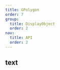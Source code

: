 ```yaml
---
title: GPolygon
order: 7
group:
  title: DisplayObject
  order: 2
nav:
  title: API
  order: 2
---
```


## text

<code src="./demos/polygon.tsx" compact defaultShowCode></code>
